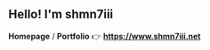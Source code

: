 ## Hello! I'm shmn7iii

**Homepage** / **Portfolio** 👉 **https://www.shmn7iii.net**

<!---
shmn7iii/shmn7iii is a ✨ special ✨ repository because its `README.md` (this file) appears on your GitHub profile.
You can click the Preview link to take a look at your changes.
--->
